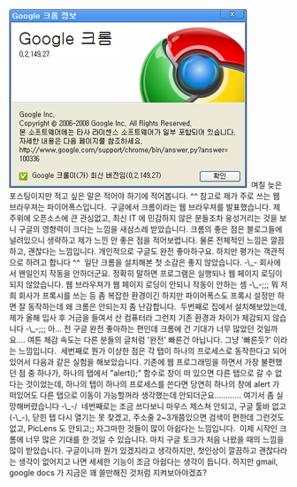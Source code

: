 <img src="G_Chrome.png" width="430" height="323" />
 며칠 늦은 포스팅이지만 적고 싶은 말은 적어야 하기에 적어봅니다. ^^ 참고로 제가 주로 쓰는 웹 브라우져는 파이어폭스입니다.
 구글에서 크롬이라는 웹 브라우져를 발표했습니다. 제 주위에 오픈소스에 큰 관심없고, 최신 IT 에 민감하지 않은 분들조차 웅성거리는 것을 보니 구글의 영향력이 크다는 느낌을 새삼스레 받았습니다. 크롬의 좋은 점은 블로그들에 널려있으니 생략하고 제가 느낀 안 좋은 점을 적어보렵니다. 물론 전체적인 느낌은 깔끔하고, 괜찮다는 느낌입니다. 개인적으로 구글도 완전 좋아하구요. 하지만 평가는 객관적으로 하려고 합니다 ^^
 일단 크롬을 설치해본 첫 소감은 좋지 않았습니다. -\_- 회사에서 왠일인지 작동을 안하더군요. 정확히 말하면 프로그램은 실행되나 웹 페이지 로딩이 되지 않았습니다. 웹 브라우져가 웹 페이지 로딩이 안되니 작동이 안하는 셈 -\_-;;; 뭐 저희 회사가 프록시를 쓰는 등 좀 복잡한 환경이긴 하지만 파이어폭스도 프록시 설정만 하면 잘 동작하는데 왜 크롬은 안되는지 좀 난감합니다.
 두번째로 집에서 설치해보았는데, 제가 올해 입사 후 거금을 들여서 산 컴퓨터라 그런지 기존 환경과 차이가 체감되지 않습니다 -\_-;;; 아... 전 구글 완전 좋아하는 편인데 크롬에 건 기대가 너무 많았던 것일까요.... 여튼 체감 속도는 다른 분들의 글처럼 '완전' 빠른건 아닙니다. 그냥 '빠른듯?' 이라는 느낌입니다.
 세번째로 뭔가 이상한 점은 각 탭이 하나의 프로세스로 동작한다고 되어 있어서 다음과 같은 실험을 해보았습니다. 기존에 웹 프로그래밍을 하면서 가장 불편했던 점 중 하나가, 하나의 탭에서 "alert();" 함수로 창이 떠 있으면 다른 탭으로 갈 수 없다는 것이었는데, 하나의 탭이 하나의 프로세스를 쓴다면 당연히 하나의 창에 alert 가 떠있어도 다른 탭으로 이동이 가능할꺼라 생각했는데 안되더군요............ 여기서 좀 실망해버렸습니다 -\_-/
 네번째로는 조금 쓰다보니 마우스 제스쳐 안되고, 구글 툴바 없고(-\_-), 닫힌 탭 다시 열기는 못 찾겠고, 주소줄 2~3개쯤있으면 검색이 편한데 그런것도 없고, PicLens 도 안되고;; 자그마한 것들이 많이 아쉽다는 느낌입니다.
 이제 시작인 크롬에 너무 많은 기대를 한 것일 수 있습니다. 마치 구글 토크가 처음 나왔을 때의 느낌을 많이 받았습니다. 구글이니까 뭔가 있겠지라고 생각하지만, 첫인상이 깔끔하고 괜찮다라는 생각이 없어지고 나면 세세한 기능이 조금 아쉽다는 생각이 듭니다. 하지만 gmail, google docs 가 지금은 꽤 쓸만해진 것처럼 지켜보아야겠죠?

